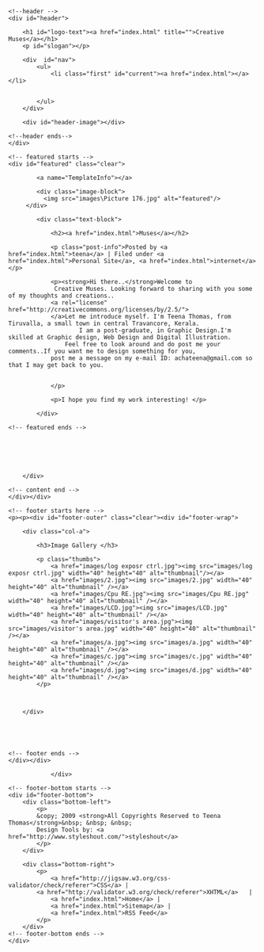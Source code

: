 <!DOCTYPE html PUBLIC "-//W3C//DTD XHTML 1.0 Strict//EN" "http://www.w3.org/TR/xhtml1/DTD/xhtml1-strict.dtd">

<html xmlns="http://www.w3.org/1999/xhtml" xml:lang="en" lang="en">

<head>
<title>Creative Muses</title>

<meta http-equiv="content-type" content="application/xhtml+xml; charset=UTF-8" />
<meta name="author" content="Erwin Aligam - styleshout.com" />
<meta name="description" content="Site Description Here" />
<meta name="keywords" content="keywords, here" />
<meta name="robots" content="index, follow, noarchive" />
<meta name="googlebot" content="noarchive" />

<link rel="stylesheet" type="text/css" media="screen" href="css/screen.css" />

</head>

<body>
<!-- wrap starts here -->
<div id="wrap">

	<!--header -->
	<div id="header">			
				
		<h1 id="logo-text"><a href="index.html" title="">Creative Muses</a></h1>		
		<p id="slogan"></p>	
		
		<div  id="nav">
			<ul>
				<li class="first" id="current"><a href="index.html"></a></li>
				
					
			</ul>		
		</div>	
		
		<div id="header-image"></div>
						
	<!--header ends-->					
	</div>
	
	<!-- featured starts -->	
	<div id="featured" class="clear">				
				
			<a name="TemplateInfo"></a>
			
			<div class="image-block">
              <img src="images\Picture 176.jpg" alt="featured"/>
         </div>			
			
			<div class="text-block">
			
				<h2><a href="index.html">Muses</a></h2>
			
				<p class="post-info">Posted by <a href="index.html">teena</a> | Filed under <a href="index.html">Personal Site</a>, <a href="index.html">internet</a></p>
				
				<p><strong>Hi there..</strong>Welcome to 
				 Creative Muses. Looking forward to sharing with you some of my thoughts and creations.. 
				<a rel="license" href="http://creativecommons.org/licenses/by/2.5/">
				</a>Let me introduce myself. I'm Teena Thomas, from Tiruvalla, a small town in central Travancore, Kerala.
				        I am a post-graduate, in Graphic Design.I'm skilled at Graphic design, Web Design and Digital Illustration.
					Feel free to look around and do post me your comments..If you want me to design something for you,
				post me a message on my e-mail ID: achateena@gmail.com so that I may get back to you.  
				 
		
				</p>
			
				<p>I hope you find my work interesting! </p>
								
			</div>								
	
	<!-- featured ends -->	
	
					
								
					
				
		
		</div>	
			
	<!-- content end -->	
	</div></div>
		
	<!-- footer starts here -->	
	<p><p><div id="footer-outer" class="clear"><div id="footer-wrap">
	
		<div class="col-a">
		
			<h3>Image Gallery </h3>					
				
			<p class="thumbs">
				<a href="images/log exposr ctrl.jpg"><img src="images/log exposr ctrl.jpg" width="40" height="40" alt="thumbnail"/></a>
				<a href="images/2.jpg"><img src="images/2.jpg" width="40" height="40" alt="thumbnail" /></a>
				<a href="images/Cpu RE.jpg"><img src="images/Cpu RE.jpg" width="40" height="40" alt="thumbnail" /></a>
				<a href="images/LCD.jpg"><img src="images/LCD.jpg" width="40" height="40" alt="thumbnail" /></a>
				<a href="images/visitor's area.jpg"><img src="images/visitor's area.jpg" width="40" height="40" alt="thumbnail" /></a>
				<a href="images/a.jpg"><img src="images/a.jpg" width="40" height="40" alt="thumbnail" /></a>	
				<a href="images/c.jpg"><img src="images/c.jpg" width="40" height="40" alt="thumbnail" /></a>
				<a href="images/d.jpg"><img src="images/d.jpg" width="40" height="40" alt="thumbnail" /></a>				
			</p>	
			
					
				
		</div>
		
			
		
		
	
	<!-- footer ends -->		
	</div></div>
<div class="sidemenu">
					
				</div>	
	
	<!-- footer-bottom starts -->		
	<div id="footer-bottom">
		<div class="bottom-left">
			<p>
			&copy; 2009 <strong>All Copyrights Reserved to Teena Thomas</strong>&nbsp; &nbsp; &nbsp;
			Design Tools by: <a href="http://www.styleshout.com/">styleshout</a> 			
			</p>
		</div>
	
		<div class="bottom-right">
			<p>		
				<a href="http://jigsaw.w3.org/css-validator/check/referer">CSS</a> | 
		   	<a href="http://validator.w3.org/check/referer">XHTML</a>	|			
				<a href="index.html">Home</a> |
				<a href="index.html">Sitemap</a> |
				<a href="index.html">RSS Feed</a>								
			</p>
		</div>
	<!-- footer-bottom ends -->		
	</div>
	
<!-- wrap ends here -->
</div>

</body>
</html>

